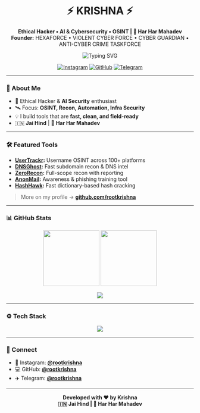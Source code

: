 <!-- PROFILE HEADER -->
<h1 align="center">⚡ KRISHNA ⚡</h1>
<p align="center">
  <b>Ethical Hacker • AI & Cybersecurity • OSINT | 🚩 Har Har Mahadev</b><br>
  <b>Founder:</b> HEXAFORCE • VIOLENT CYBER FORCE • CYBER GUARDIAN • ANTI-CYBER CRIME TASKFORCE
</p>

<p align="center">
  <img src="https://readme-typing-svg.herokuapp.com?font=Fira+Code&size=22&duration=2500&pause=800&color=00F5D4&center=true&vCenter=true&width=750&lines=Building+elite+security+tools+for+digital+Bharat;AI+%2B+Cybersecurity+%2B+OSINT;Automation+Specialist;Always+Learning%2C+Always+Shipping" alt="Typing SVG"/>
</p>

<!-- SOCIALS -->
<p align="center">
  <a href="https://instagram.com/rootkrishna"><img alt="Instagram" src="https://img.shields.io/badge/Instagram-000?style=for-the-badge&logo=instagram&logoColor=FF2D55"></a>
  <a href="https://github.com/rootkrishna"><img alt="GitHub" src="https://img.shields.io/badge/GitHub-000?style=for-the-badge&logo=github&logoColor=white"></a>
  <a href="https://t.me/rootkrishna"><img alt="Telegram" src="https://img.shields.io/badge/Telegram-000?style=for-the-badge&logo=telegram&logoColor=29A0DC"></a>
</p>

---

### 🧭 About Me
- 🔐 Ethical Hacker & **AI Security** enthusiast  
- 🛰️ Focus: **OSINT, Recon, Automation, Infra Security**  
- 💡 I build tools that are **fast, clean, and field-ready**  
- 🇮🇳 **Jai Hind** | 🚩 **Har Har Mahadev**

---

### 🛠️ Featured Tools
- **[UserTrackr](https://github.com/rootkrishna/UserTrackr):** Username OSINT across 100+ platforms  
- **[DNSGhost](https://github.com/rootkrishna/DNSGhost):** Fast subdomain recon & DNS intel  
- **[ZeroRecon](https://github.com/rootkrishna/ZeroRecon):** Full-scope recon with reporting  
- **[AnonMail](https://github.com/rootkrishna/AnonMail-Spoofed-Email-Sender):** Awareness & phishing training tool  
- **[HashHawk](https://github.com/rootkrishna/HashHawk):** Fast dictionary-based hash cracking

> More on my profile → **[github.com/rootkrishna](https://github.com/rootkrishna)**

---

### 📊 GitHub Stats
<p align="center">
  <img src="https://github-readme-stats.vercel.app/api?username=rootkrishna&show_icons=true&theme=highcontrast" height="150" />
  <img src="https://github-readme-streak-stats.herokuapp.com/?user=rootkrishna&theme=highcontrast" height="150" />
</p>
<p align="center">
  <img src="https://github-profile-trophy.vercel.app/?username=rootkrishna&theme=onestar&no-bg=true&no-frame=true&column=6" />
</p>

---

### ⚙️ Tech Stack
<p align="center">
  <img src="https://skillicons.dev/icons?i=python,bash,linux,js,html,css,git,github,docker,sqlite&perline=10" />
</p>

---

### 🤝 Connect
- 📸 Instagram: **[@rootkrishna](https://instagram.com/rootkrishna)**  
- 💻 GitHub: **[@rootkrishna](https://github.com/rootkrishna)**  
- ✈️ Telegram: **[@rootkrishna](https://t.me/rootkrishna)**

---

<p align="center"><b>Developed with ❤️ by Krishna</b><br>
<b>🇮🇳 Jai Hind | 🚩 Har Har Mahadev</b></p>
